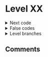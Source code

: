 # Level XX

<!-- Next level code -->
<details><summary>Next code</summary>
<!-- Replace this line with the next level code. -->
</details>

<!-- False level codes -->
<details><summary>False codes</summary>
<!-- Replace this list with "NONE" if your level does not have any false codes. -->

* falsecode1
* falsecode2
</details>

<!-- Level branches -->
<details><summary>Level branches</summary>

* master
<!-- Add more above if your level has additional branches -->
</details>

## Comments

<!-- Add optional notes below. Do not give a solution. -->
